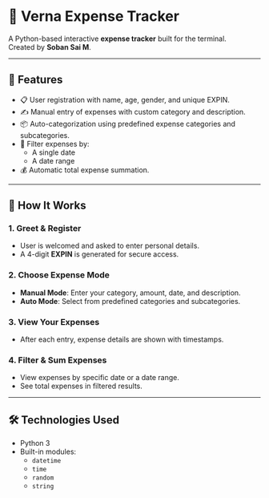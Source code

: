 # 💸 Verna Expense Tracker

A Python-based interactive **expense tracker** built for the terminal.  
Created by **Soban Sai M**.

---

## 🧠 Features

- 📋 User registration with name, age, gender, and unique EXPIN.
- ✍️ Manual entry of expenses with custom category and description.
- 📦 Auto-categorization using predefined expense categories and subcategories.
- 📅 Filter expenses by:
  - A single date
  - A date range
- 💰 Automatic total expense summation.

---

## 🚀 How It Works

### 1. Greet & Register
- User is welcomed and asked to enter personal details.
- A 4-digit **EXPIN** is generated for secure access.

### 2. Choose Expense Mode
- **Manual Mode**: Enter your category, amount, date, and description.
- **Auto Mode**: Select from predefined categories and subcategories.

### 3. View Your Expenses
- After each entry, expense details are shown with timestamps.

### 4. Filter & Sum Expenses
- View expenses by specific date or a date range.
- See total expenses in filtered results.

---

## 🛠️ Technologies Used

- Python 3
- Built-in modules:
  - `datetime`
  - `time`
  - `random`
  - `string`

 



